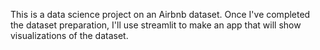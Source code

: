 This is a data science project on an Airbnb dataset. Once I've completed the dataset preparation, I'll use streamlit to make an app that will show visualizations of the dataset. 

